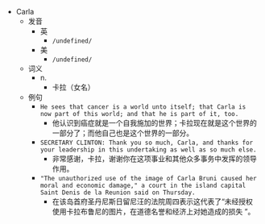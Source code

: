 - Carla
  - 发音
    - 英
      - `/undefined/`
    - 美
      - `/undefined/`
  - 词义
    - n.
      - 卡拉（女名）
  - 例句
    - `He sees that cancer is a world unto itself; that Carla is now part of this world; and that he is part of it, too.`
      - 他认识到癌症就是一个自我施加的世界；卡拉现在就是这个世界的一部分了；而他自己也是这个世界的一部分。
    - `SECRETARY CLINTON: Thank you so much, Carla, and thanks for your leadership in this undertaking as well as so much else.`
      - 非常感谢，卡拉，谢谢你在这项事业和其他众多事务中发挥的领导作用。
    - `"The unauthorized use of the image of Carla Bruni caused her moral and economic damage," a court in the island capital Saint Denis de la Reunion said on Thursday.`
      - 在该岛首府圣丹尼斯日留尼汪的法院周四表示这代表了“未经授权使用卡拉布鲁尼的图片，在道德名誉和经济上对她造成的损失 ”。

